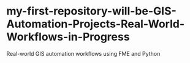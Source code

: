# my-first-repository-will-be-GIS-Automation-Projects-Real-World-Workflows-in-Progress
Real-world GIS automation workflows using FME and Python
